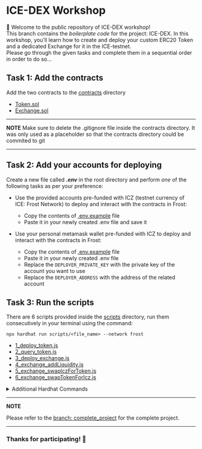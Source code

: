 # ICE-DEX Workshop
:wave: Welcome to the public repository of ICE-DEX workshop!</br>
This branch contains the *boilerplate code* for the project: ICE-DEX.
In this workshop, you'll learn how to create and deploy your custom ERC20 Token and a dedicated Exchange for it in the ICE-testnet.</br>
Please go through the given tasks and complete them in a sequential order in order to do so...

## Task 1: Add the contracts
Add the two contracts to the [contracts](contracts) directory 
- [Token.sol](https://github.com/asmitadhungana/ice-dex-workshop/blob/complete-project/contracts/Token.sol)
- [Exchange.sol](https://github.com/asmitadhungana/ice-dex-workshop/blob/complete-project/contracts/Exchange.sol)
---
**NOTE**
Make sure to delete the .gitignore file inside the contracts directory. 
It was only used as a placeholder so that the contracts directory could be commited to git 

---


## Task 2: Add your accounts for deploying
Create a new file called ***.env*** in the root directory and perform *one* of the following tasks as per your preference:
* Use the provided accounts pre-funded with ICZ (testnet currency of ICE: Frost Network) to deploy and interact with the contracts in Frost:
    * Copy the contents of [.env.example](.env.example) file
    * Paste it in your newly created .env file and save it

* Use your personal metamask wallet pre-funded with ICZ to deploy and interact with the contracts in Frost:
    * Copy the contents of [.env.example](.env.example) file
    * Paste it in your newly created .env file
    * Replace the `DEPLOYER_PRIVATE_KEY` with the private key of the account you want to use
    * Replace the `DEPLOYER_ADDRESS` with the address of the related account

## Task 3: Run the scripts 
There are 6 scripts provided inside the [scripts](scripts) directory, run them consecutively in your terminal using the command:

```shell
npx hardhat run scripts/<file_name> --network frost
```

- [1_deploy_token.js](scripts/1_deploy_token.js)
- [2_query_token.js](scripts/2_query_token.js)
- [3_deploy_exchange.js](scripts/3_deploy_exchange.js)
- [4_exchange_addLiquidity.js](scripts/4_exchange_addLiquidity.js)
- [5_exchange_swapIczForToken.js](scripts/5_exchange_swapIczForToken.js)
- [6_exchange_swapTokenForIcz.js](scripts/6_exchange_swapTokenForIcz.js)

<details>
    <summary> Additional Hardhat Commands</summary>
    <p>`npx hardhat accounts`</p>
    <p>`npx hardhat compile`</p>
    <p>`npx hardhat clean`</p>
    <p>`npx hardhat test`</p>
    <p>`npx hardhat node`</p>
    <p>`npx hardhat help`</p>
</details>

---
**NOTE**

Please refer to the [branch: complete_project](https://github.com/asmitadhungana/ice-dex-workshop/tree/complete-project) for the complete project.

---

### Thanks for participating! :partying_face: